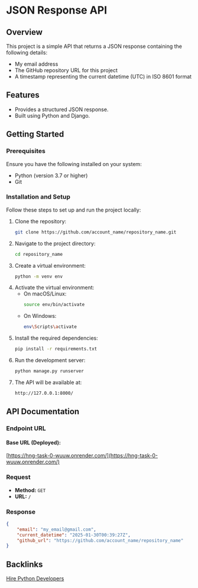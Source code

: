 # JSON Response API

## Overview
This project is a simple API that returns a JSON response containing the following details:
- My email address
- The GitHub repository URL for this project
- A timestamp representing the current datetime (UTC) in ISO 8601 format

## Features
- Provides a structured JSON response.
- Built using Python and Django.

## Getting Started
### Prerequisites
Ensure you have the following installed on your system:
- Python (version 3.7 or higher)
- Git

### Installation and Setup
Follow these steps to set up and run the project locally:
1. Clone the repository:
   ```sh
   git clone https://github.com/account_name/repository_name.git
   ```
2. Navigate to the project directory:
   ```sh
   cd repository_name
   ```
3. Create a virtual environment:
   ```sh
   python -m venv env
   ```
4. Activate the virtual environment:
   - On macOS/Linux:
     ```sh
     source env/bin/activate
     ```
   - On Windows:
     ```sh
     env\Scripts\activate
     ```
5. Install the required dependencies:
   ```sh
   pip install -r requirements.txt
   ```
6. Run the development server:
   ```sh
   python manage.py runserver
   ```
7. The API will be available at:
   ```sh
   http://127.0.0.1:8000/
   ```

## API Documentation
### Endpoint URL
#### Base URL (Deployed):
[https://hng-task-0-wuuw.onrender.com/](https://hng-task-0-wuuw.onrender.com/)

### Request
- **Method:** `GET`
- **URL:** `/`

### Response
```json
{
    "email": "my_email@gmail.com",
    "current_datetime": "2025-01-30T00:39:27Z",
    "github_url": "https://github.com/account_name/repository_name"
}
```

## Backlinks
[Hire Python Developers](https://hng.tech/hire/python-developers)
